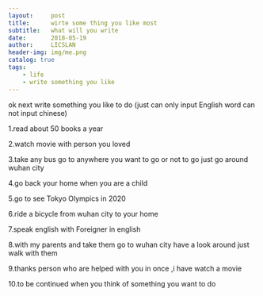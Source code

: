 ```yaml
---
layout:     post
title:      wirte some thing you like most
subtitle:   what will you write
date:       2018-05-19
author:     LICSLAN
header-img: img/me.png
catalog: true
tags:
    - life
    - write something you like
---
```


ok next write something you like to do  (just can only input English word can not input chinese)

1.read about 50 books a year

2.watch movie with person you loved

3.take any bus go to anywhere you want to go or not to go just go around wuhan city

4.go back your home when you are a child 

5.go to see Tokyo Olympics  in 2020

6.ride a bicycle from wuhan city to your home

7.speak english with Foreigner in english

8.with my parents and take them go to wuhan city have a look around just walk with them

9.thanks person who are helped with you in once ,i have watch a movie <pay it forward> 

10.to be continued when you think of something you want to do 
